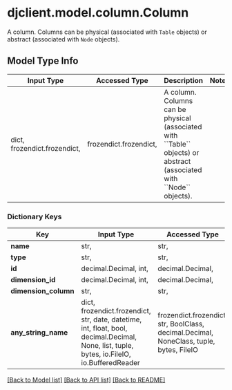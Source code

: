 # djclient.model.column.Column

A column.  Columns can be physical (associated with ``Table`` objects) or abstract (associated with ``Node`` objects).

## Model Type Info
Input Type | Accessed Type | Description | Notes
------------ | ------------- | ------------- | -------------
dict, frozendict.frozendict,  | frozendict.frozendict,  | A column.  Columns can be physical (associated with &#x60;&#x60;Table&#x60;&#x60; objects) or abstract (associated with &#x60;&#x60;Node&#x60;&#x60; objects). | 

### Dictionary Keys
Key | Input Type | Accessed Type | Description | Notes
------------ | ------------- | ------------- | ------------- | -------------
**name** | str,  | str,  |  | 
**type** | str,  | str,  |  | 
**id** | decimal.Decimal, int,  | decimal.Decimal,  |  | [optional] 
**dimension_id** | decimal.Decimal, int,  | decimal.Decimal,  |  | [optional] 
**dimension_column** | str,  | str,  |  | [optional] 
**any_string_name** | dict, frozendict.frozendict, str, date, datetime, int, float, bool, decimal.Decimal, None, list, tuple, bytes, io.FileIO, io.BufferedReader | frozendict.frozendict, str, BoolClass, decimal.Decimal, NoneClass, tuple, bytes, FileIO | any string name can be used but the value must be the correct type | [optional]

[[Back to Model list]](../../README.md#documentation-for-models) [[Back to API list]](../../README.md#documentation-for-api-endpoints) [[Back to README]](../../README.md)

